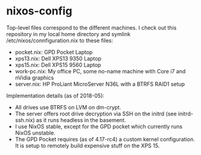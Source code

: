 # nixos-config

Top-level files correspond to the different machines. I check out this repository in my local home directory and symlink /etc/nixos/connfiguration.nix to these files:

- pocket.nix: GPD Pocket Laptop
- xps13.nix: Dell XPS13 9350 Laptop
- xps15.nix: Dell XPS15 9560 Laptop
- work-pc.nix: My office PC, some no-name machine with Core i7 and nVidia graphics 
- server.nix: HP ProLiant MicroServer N36L with a BTRFS RAID1 setup

Implementation details (as of 2018-05):
- All drives use BTRFS on LVM on dm-crypt.
- The server offers root drive decryption via SSH on the initrd (see initrd-ssh.nix) as it runs headless in the basement.
- I use NixOS stable, except for the GPD pocket which currently runs NixOS unstable.
- The GPD Pocket requires (as of 4.17-rc4) a custom kernel configuration. It is setup to remotely build expensive stuff on the XPS 15.
